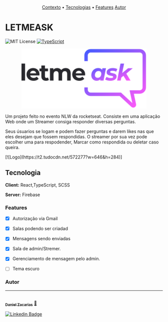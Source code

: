 <p align="center">
 <a href="#LETMEASK">Contexto</a> •
 <a href="#tecnologia">Tecnologias</a> • 
 <a href="#features">Features</a>
 <a href="#autor">Autor</a>
</p>

# LETMEASK
![MIT License](https://img.shields.io/apm/l/atomic-design-ui.svg?)
[![TypeScript](https://badges.frapsoft.com/typescript/code/typescript.png?v=101)](https://github.com/ellerbrock/typescript-badges/)
<center><img width="400px" src="./src/assets/images/logo.svg"></center>

<p>Um projeto feito no evento NLW da rocketseat. Consiste em uma aplicação Web 
onde um Streamer consiga responder diversas perguntas.
</p>
<p>
Seus úsuarios se logam e podem fazer perguntas e darem likes nas que eles desejam que fossem respondidas. O streamer por sua vez pode escolher uma para respodender, Marcar como respondida ou deletar caso queira.
</p>
[![Logo](https://t2.tudocdn.net/572277?w=646&h=284)]

## Tecnologia

**Client:** React,TypeScript, SCSS

**Server:** Firebase

### Features

- [X] Autorização via Gmail
- [X] Salas podendo ser criadad
- [X] Mensagens sendo enviadas
- [X] Sala de admin/Stremer.
- [X] Gerenciamento de mensagem pelo admin.
- [ ] Tema escuro


### Autor
---

<a href="https://blog.rocketseat.com.br/author/thiago/">
 <img style="border-radius: 50%;" src="https://avatars.githubusercontent.com/u/61800105?v=4" width="100px;" alt=""/>
 <br />
 <sub><b>Daniel Zacarias</b></sub></a> <a href="https://github.com/daniel-zacarias" title="Link de perfil">🚀</a>

 [![Linkedin Badge](https://img.shields.io/badge/-Daniel-blue?style=flat-square&logo=Linkedin&logoColor=white&link=https://www.linkedin.com/in/daniel-zacarias-6934571a4)](https://www.linkedin.com/in/daniel-zacarias-6934571a4) 
